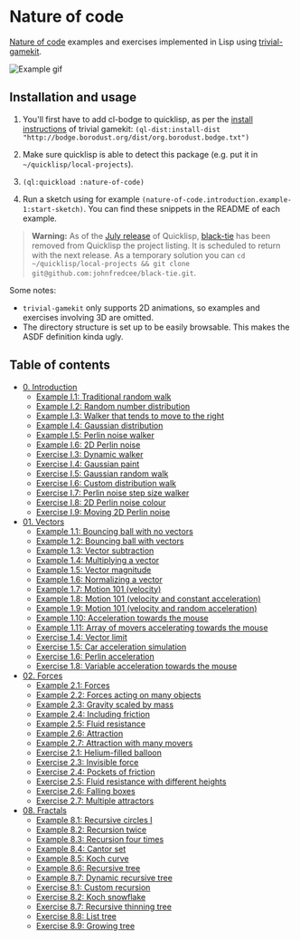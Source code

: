 # Nature of code
[Nature of code] examples and exercises implemented in
Lisp using [trivial-gamekit].

![Example gif](https://raw.githubusercontent.com/mark-gerarts/nature-of-code/master/screenshots/Example%208.7%3A%20Dynamic%20recursive%20tree.gif)

## Installation and usage
1. You'll first have to add cl-bodge to quicklisp, as per the [install instructions]
of trivial gamekit:
`(ql-dist:install-dist "http://bodge.borodust.org/dist/org.borodust.bodge.txt")`

1. Make sure quicklisp is able to detect this package (e.g. put it in
`~/quicklisp/local-projects`).

1. `(ql:quickload :nature-of-code)`

1. Run a sketch using for example `(nature-of-code.introduction.example-1:start-sketch)`.
You can find these snippets in the README of each example.

> **Warning:** As of the [July release](http://blog.quicklisp.org/2018/07/july-2018-quicklisp-dist-update-now.html)
> of Quicklisp, [black-tie](https://github.com/johnfredcee/black-tie/) has been removed from Quicklisp
> the project listing. It is scheduled to return with the next release. As a temporary solution you 
> can `cd ~/quicklisp/local-projects && git clone git@github.com:johnfredcee/black-tie.git`.

Some notes:
- `trivial-gamekit` only supports 2D animations, so examples and exercises involving 3D are omitted.
- The directory structure is set up to be easily browsable. This makes the ASDF definition kinda ugly.

[Nature of code]: http://natureofcode.com
[trivial-gamekit]: https://github.com/borodust/trivial-gamekit
[install instructions]: https://borodust.github.io/projects/trivial-gamekit/#installation-and-loading

## Table of contents
- [0. Introduction](https://github.com/mark-gerarts/nature-of-code/tree/master/0.%20Introduction)
  - [Example I.1: Traditional random walk](https://github.com/mark-gerarts/nature-of-code/tree/master/0.%20Introduction/Example%20I.1%3A%20Traditional%20random%20walk)
  - [Example I.2: Random number distribution](https://github.com/mark-gerarts/nature-of-code/tree/master/0.%20Introduction/Example%20I.2%3A%20Random%20number%20distribution)
  - [Example I.3: Walker that tends to move to the right](https://github.com/mark-gerarts/nature-of-code/tree/master/0.%20Introduction/Example%20I.3%3A%20Walker%20that%20tends%20to%20move%20to%20the%20right)
  - [Example I.4: Gaussian distribution](https://github.com/mark-gerarts/nature-of-code/tree/master/0.%20Introduction/Example%20I.4%3A%20Gaussian%20distribution)
  - [Example I.5: Perlin noise walker](https://github.com/mark-gerarts/nature-of-code/tree/master/0.%20Introduction/Example%20I.5%3A%20Perlin%20noise%20walker)
  - [Example I.6: 2D Perlin noise](https://github.com/mark-gerarts/nature-of-code/tree/master/0.%20Introduction/Example%20I.6%3A%202D%20Perlin%20noise)
  - [Exercise I.3: Dynamic walker](https://github.com/mark-gerarts/nature-of-code/tree/master/0.%20Introduction/Exercise%20I.3%3A%20Dynamic%20walker)
  - [Exercise I.4: Gaussian paint](https://github.com/mark-gerarts/nature-of-code/tree/master/0.%20Introduction/Exercise%20I.4%3A%20Gaussian%20paint)
  - [Exercise I.5: Gaussian random walk](https://github.com/mark-gerarts/nature-of-code/tree/master/0.%20Introduction/Exercise%20I.5%3A%20Gaussian%20random%20walk)
  - [Exercise I.6: Custom distribution walk](https://github.com/mark-gerarts/nature-of-code/tree/master/0.%20Introduction/Exercise%20I.6%3A%20Custom%20distribution%20walk)
  - [Exercise I.7: Perlin noise step size walker](https://github.com/mark-gerarts/nature-of-code/tree/master/0.%20Introduction/Exercise%20I.7%3A%20Perlin%20noise%20step%20size%20walker)
  - [Exercise I.8: 2D Perlin noise colour](https://github.com/mark-gerarts/nature-of-code/tree/master/0.%20Introduction/Exercise%20I.8%3A%202D%20Perlin%20noise%20colour)
  - [Exercise I.9: Moving 2D Perlin noise](https://github.com/mark-gerarts/nature-of-code/tree/master/0.%20Introduction/Exercise%20I.9%3A%20Moving%202D%20Perlin%20noise)
- [01. Vectors](https://github.com/mark-gerarts/nature-of-code/tree/master/01.%20Vectors)
  - [Example 1.1: Bouncing ball with no vectors](https://github.com/mark-gerarts/nature-of-code/tree/master/01.%20Vectors/Example%201.1%3A%20Bouncing%20ball%20with%20no%20vectors)
  - [Example 1.2: Bouncing ball with vectors](https://github.com/mark-gerarts/nature-of-code/tree/master/01.%20Vectors/Example%201.2%3A%20Bouncing%20ball%20with%20vectors)
  - [Example 1.3: Vector subtraction](https://github.com/mark-gerarts/nature-of-code/tree/master/01.%20Vectors/Example%201.3%3A%20Vector%20subtraction)
  - [Example 1.4: Multiplying a vector](https://github.com/mark-gerarts/nature-of-code/tree/master/01.%20Vectors/Example%201.4%3A%20Multiplying%20a%20vector)
  - [Example 1.5: Vector magnitude](https://github.com/mark-gerarts/nature-of-code/tree/master/01.%20Vectors/Example%201.5%3A%20Vector%20magnitude)
  - [Example 1.6: Normalizing a vector](https://github.com/mark-gerarts/nature-of-code/tree/master/01.%20Vectors/Example%201.6%3A%20Normalizing%20a%20vector)
  - [Example 1.7: Motion 101 (velocity)](https://github.com/mark-gerarts/nature-of-code/tree/master/01.%20Vectors/Example%201.7%3A%20Motion%20101%20%28velocity%29)
  - [Example 1.8: Motion 101 (velocity and constant acceleration)](https://github.com/mark-gerarts/nature-of-code/tree/master/01.%20Vectors/Example%201.8%3A%20Motion%20101%20%28velocity%20and%20constant%20acceleration%29)
  - [Example 1.9: Motion 101 (velocity and random acceleration)](https://github.com/mark-gerarts/nature-of-code/tree/master/01.%20Vectors/Example%201.9%3A%20Motion%20101%20%28velocity%20and%20random%20acceleration%29)
  - [Example 1.10: Acceleration towards the mouse](https://github.com/mark-gerarts/nature-of-code/tree/master/01.%20Vectors/Example%201.10%3A%20Acceleration%20towards%20the%20mouse)
  - [Example 1.11: Array of movers accelerating towards the mouse](https://github.com/mark-gerarts/nature-of-code/tree/master/01.%20Vectors/Example%201.11%3A%20Array%20of%20movers%20accelerating%20towards%20the%20mouse)
  - [Exercise 1.4: Vector limit](https://github.com/mark-gerarts/nature-of-code/tree/master/01.%20Vectors/Exercise%201.4%3A%20Vector%20limit)
  - [Exercise 1.5: Car acceleration simulation](https://github.com/mark-gerarts/nature-of-code/tree/master/01.%20Vectors/Exercise%201.5%3A%20Car%20acceleration%20simulation)
  - [Exercise 1.6: Perlin acceleration](https://github.com/mark-gerarts/nature-of-code/tree/master/01.%20Vectors/Exercise%201.6%3A%20Perlin%20acceleration)
  - [Exercise 1.8: Variable acceleration towards the mouse](https://github.com/mark-gerarts/nature-of-code/tree/master/01.%20Vectors/Exercise%201.8%3A%20Variable%20acceleration%20towards%20the%20mouse)
- [02. Forces](https://github.com/mark-gerarts/nature-of-code/tree/master/02.%20Forces)
  - [Example 2.1: Forces](https://github.com/mark-gerarts/nature-of-code/tree/master/02.%20Forces/Example%202.1%3A%20Forces)
  - [Example 2.2: Forces acting on many objects](https://github.com/mark-gerarts/nature-of-code/tree/master/02.%20Forces/Example%202.2%3A%20Forces%20acting%20on%20many%20objects)
  - [Example 2.3: Gravity scaled by mass](https://github.com/mark-gerarts/nature-of-code/tree/master/02.%20Forces/Example%202.3%3A%20Gravity%20scaled%20by%20mass)
  - [Example 2.4: Including friction](https://github.com/mark-gerarts/nature-of-code/tree/master/02.%20Forces/Example%202.4%3A%20Including%20friction)
  - [Example 2.5: Fluid resistance](https://github.com/mark-gerarts/nature-of-code/tree/master/02.%20Forces/Example%202.5%3A%20Fluid%20resistance)
  - [Example 2.6: Attraction](https://github.com/mark-gerarts/nature-of-code/tree/master/02.%20Forces/Example%202.6%3A%20Attraction)
  - [Example 2.7: Attraction with many movers](https://github.com/mark-gerarts/nature-of-code/tree/master/02.%20Forces/Example%202.7%3A%20Attraction%20with%20many%20movers)
  - [Exercise 2.1: Helium-filled balloon](https://github.com/mark-gerarts/nature-of-code/tree/master/02.%20Forces/Exercise%202.1%3A%20Helium-filled%20balloon)
  - [Exercise 2.3: Invisible force](https://github.com/mark-gerarts/nature-of-code/tree/master/02.%20Forces/Exercise%202.3%3A%20Invisible%20force)
  - [Exercise 2.4: Pockets of friction](https://github.com/mark-gerarts/nature-of-code/tree/master/02.%20Forces/Exercise%202.4%3A%20Pockets%20of%20friction)
  - [Exercise 2.5: Fluid resistance with different heights](https://github.com/mark-gerarts/nature-of-code/tree/master/02.%20Forces/Exercise%202.5%3A%20Fluid%20resistance%20with%20different%20heights)
  - [Exercise 2.6: Falling boxes](https://github.com/mark-gerarts/nature-of-code/tree/master/02.%20Forces/Exercise%202.6%3A%20Falling%20boxes)
  - [Exercise 2.7: Multiple attractors](https://github.com/mark-gerarts/nature-of-code/tree/master/02.%20Forces/Exercise%202.7%3A%20Multiple%20attractors)
- [08. Fractals](https://github.com/mark-gerarts/nature-of-code/tree/master/08.%20Fractals)
  - [Example 8.1: Recursive circles I](https://github.com/mark-gerarts/nature-of-code/tree/master/08.%20Fractals/Example%208.1%3A%20Recursive%20circles%20I)
  - [Example 8.2: Recursion twice](https://github.com/mark-gerarts/nature-of-code/tree/master/08.%20Fractals/Example%208.2%3A%20Recursion%20twice)
  - [Example 8.3: Recursion four times](https://github.com/mark-gerarts/nature-of-code/tree/master/08.%20Fractals/Example%208.3%3A%20Recursion%20four%20times)
  - [Example 8.4: Cantor set](https://github.com/mark-gerarts/nature-of-code/tree/master/08.%20Fractals/Example%208.4%3A%20Cantor%20set)
  - [Example 8.5: Koch curve](https://github.com/mark-gerarts/nature-of-code/tree/master/08.%20Fractals/Example%208.5%3A%20Koch%20curve)
  - [Example 8.6: Recursive tree](https://github.com/mark-gerarts/nature-of-code/tree/master/08.%20Fractals/Example%208.6%3A%20Recursive%20tree)
  - [Example 8.7: Dynamic recursive tree](https://github.com/mark-gerarts/nature-of-code/tree/master/08.%20Fractals/Example%208.7%3A%20Dynamic%20recursive%20tree)
  - [Exercise 8.1: Custom recursion](https://github.com/mark-gerarts/nature-of-code/tree/master/08.%20Fractals/Exercise%208.1%3A%20Custom%20recursion)
  - [Exercise 8.2: Koch snowflake](https://github.com/mark-gerarts/nature-of-code/tree/master/08.%20Fractals/Exercise%208.2%3A%20Koch%20snowflake)
  - [Exercise 8.7: Recursive thinning tree](https://github.com/mark-gerarts/nature-of-code/tree/master/08.%20Fractals/Exercise%208.7%3A%20Recursive%20thinning%20tree)
  - [Exercise 8.8: List tree](https://github.com/mark-gerarts/nature-of-code/tree/master/08.%20Fractals/Exercise%208.8%3A%20List%20tree)
  - [Exercise 8.9: Growing tree](https://github.com/mark-gerarts/nature-of-code/tree/master/08.%20Fractals/Exercise%208.9%3A%20Growing%20tree)
